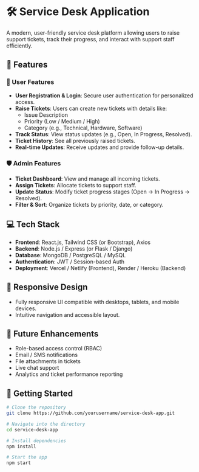 # 🛠️ Service Desk Application

A modern, user-friendly service desk platform allowing users to raise support tickets, track their progress, and interact with support staff efficiently.

## 🚀 Features

### 👤 User Features
- **User Registration & Login**: Secure user authentication for personalized access.
- **Raise Tickets**: Users can create new tickets with details like:
  - Issue Description
  - Priority (Low / Medium / High)
  - Category (e.g., Technical, Hardware, Software)
- **Track Status**: View status updates (e.g., Open, In Progress, Resolved).
- **Ticket History**: See all previously raised tickets.
- **Real-time Updates**: Receive updates and provide follow-up details.

### 🛡️ Admin Features
- **Ticket Dashboard**: View and manage all incoming tickets.
- **Assign Tickets**: Allocate tickets to support staff.
- **Update Status**: Modify ticket progress stages (Open → In Progress → Resolved).
- **Filter & Sort**: Organize tickets by priority, date, or category.

## 💻 Tech Stack

- **Frontend**: React.js, Tailwind CSS (or Bootstrap), Axios
- **Backend**: Node.js / Express (or Flask / Django)
- **Database**: MongoDB / PostgreSQL / MySQL
- **Authentication**: JWT / Session-based Auth
- **Deployment**: Vercel / Netlify (Frontend), Render / Heroku (Backend)

## 📱 Responsive Design

- Fully responsive UI compatible with desktops, tablets, and mobile devices.
- Intuitive navigation and accessible layout.

## 🧩 Future Enhancements

- Role-based access control (RBAC)
- Email / SMS notifications
- File attachments in tickets
- Live chat support
- Analytics and ticket performance reporting

## 🏁 Getting Started

```bash
# Clone the repository
git clone https://github.com/yourusername/service-desk-app.git

# Navigate into the directory
cd service-desk-app

# Install dependencies
npm install

# Start the app
npm start
